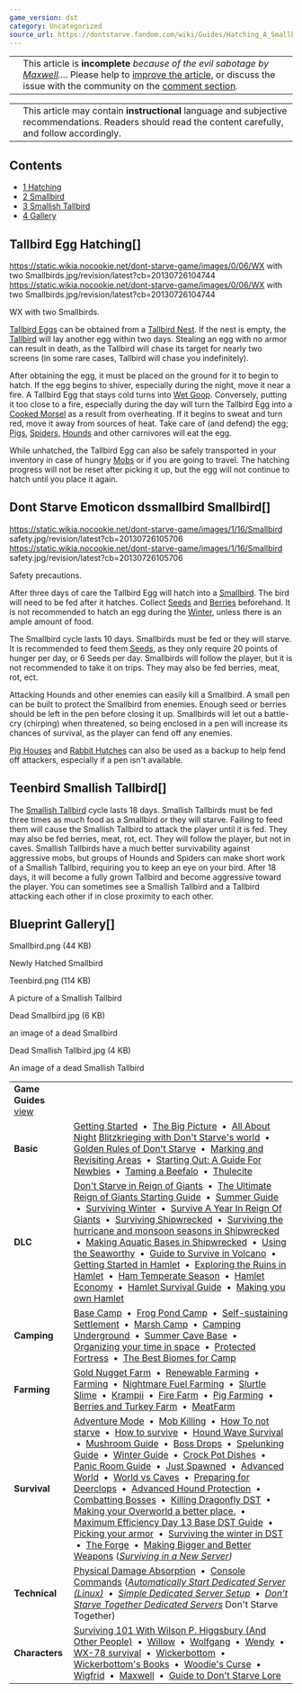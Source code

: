 ```yaml
---
game_version: dst
category: Uncategorized
source_url: https://dontstarve.fandom.com/wiki/Guides/Hatching_A_Smallbird
---
```


|  |  |
| --- | --- |
|  | This article is **incomplete** *because of the evil sabotage by [Maxwell](/wiki/Maxwell/NPC "Maxwell/NPC")...*. Please help to [improve the article](https://dontstarve.fandom.com/wiki/Guides/Hatching_A_Smallbird?action=edit), or discuss the issue with the community on the [comment section](/wiki/Guides#WikiaArticleComments "Guides"). |

|  |  |
| --- | --- |
|  | This article may contain **instructional** language and subjective recommendations. Readers should read the content carefully, and follow accordingly. |

## Contents

* [1 Hatching](#Hatching)
* [2 Smallbird](#Smallbird)
* [3 Smallish Tallbird](#Smallish_Tallbird)
* [4 Gallery](#Gallery)

## Tallbird Egg Hatching[]

 https://static.wikia.nocookie.net/dont-starve-game/images/0/06/WX with two Smallbirds.jpg/revision/latest?cb=20130726104744 https://static.wikia.nocookie.net/dont-starve-game/images/0/06/WX with two Smallbirds.jpg/revision/latest?cb=20130726104744 

WX with two Smallbirds.

 

[Tallbird Eggs](/wiki/Tallbird_Egg "Tallbird Egg") can be obtained from a [Tallbird Nest](/wiki/Tallbird_Nest "Tallbird Nest"). If the nest is empty, the [Tallbird](/wiki/Tallbird "Tallbird") will lay another egg within two days. Stealing an egg with no armor can result in death, as the Tallbird will chase its target for nearly two screens (in some rare cases, Tallbird will chase you indefinitely).

After obtaining the egg, it must be placed on the ground for it to begin to hatch. If the egg begins to shiver, especially during the night, move it near a fire. A Tallbird Egg that stays cold turns into [Wet Goop](/wiki/Wet_Goop "Wet Goop"). Conversely, putting it too close to a fire, especially during the day will turn the Tallbird Egg into a [Cooked Morsel](/wiki/Cooked_Morsel "Cooked Morsel") as a result from overheating. If it begins to sweat and turn red, move it away from sources of heat. Take care of (and defend) the egg; [Pigs](/wiki/Pig "Pig"), [Spiders](/wiki/Spider "Spider"), [Hounds](/wiki/Hound "Hound") and other carnivores will eat the egg.

While unhatched, the Tallbird Egg can also be safely transported in your inventory in case of hungry [Mobs](/wiki/Mobs "Mobs") or if you are going to travel. The hatching progress will not be reset after picking it up, but the egg will not continue to hatch until you place it again.

## Dont Starve Emoticon dssmallbird Smallbird[]

 https://static.wikia.nocookie.net/dont-starve-game/images/1/16/Smallbird safety.jpg/revision/latest?cb=20130726105706 https://static.wikia.nocookie.net/dont-starve-game/images/1/16/Smallbird safety.jpg/revision/latest?cb=20130726105706 

Safety precautions.

 

After three days of care the Tallbird Egg will hatch into a [Smallbird](/wiki/Smallbird "Smallbird"). The bird will need to be fed after it hatches. Collect [Seeds](/wiki/Seeds "Seeds") and [Berries](/wiki/Berries "Berries") beforehand. It is not recommended to hatch an egg during the [Winter](/wiki/Winter "Winter"), unless there is an ample amount of food.

The Smallbird cycle lasts 10 days. Smallbirds must be fed or they will starve. It is recommended to feed them [Seeds](/wiki/Seeds "Seeds"), as they only require 20 points of hunger per day, or 6 Seeds per day. Smallbirds will follow the player, but it is not recommended to take it on trips. They may also be fed berries, meat, rot, ect.

Attacking Hounds and other enemies can easily kill a Smallbird. A small pen can be built to protect the Smallbird from enemies. Enough seed or berries should be left in the pen before closing it up. Smallbirds will let out a battle-cry (chirping) when threatened, so being enclosed in a pen will increase its chances of survival, as the player can fend off any enemies.

[Pig Houses](/wiki/Pig_House "Pig House") and [Rabbit Hutches](/wiki/Rabbit_Hutch "Rabbit Hutch") can also be used as a backup to help fend off attackers, especially if a pen isn't available.

## Teenbird Smallish Tallbird[]

The [Smallish Tallbird](/wiki/Tallbird#Smallish_Tallbird "Tallbird") cycle lasts 18 days. Smallish Tallbirds must be fed three times as much food as a Smallbird or they will starve. Failing to feed them will cause the Smallish Tallbird to attack the player until it is fed. They may also be fed berries, meat, rot, ect. They will follow the player, but not in caves. Smallish Tallbirds have a much better survivability against aggressive mobs, but groups of Hounds and Spiders can make short work of a Smallish Tallbird, requiring you to keep an eye on your bird. After 18 days, it will become a fully grown Tallbird and become aggressive toward the player. You can sometimes see a Smallish Tallbird and a Tallbird attacking each other if in close proximity to each other.

## Blueprint Gallery[]

Smallbird.png (44 KB)

Newly Hatched Smallbird

Teenbird.png (114 KB)

A picture of a Smallish Tallbird

Dead Smallbird.jpg (6 KB)

an image of a dead Smallbird

Dead Smallish Tallbird.jpg (4 KB)

An image of a dead Smallish Tallbird

|  |  |
| --- | --- |
| **Game Guides** [view](/wiki/Template:Guide "Template:Guide") | |
| **Basic** | [Getting Started](/wiki/Guides/Getting_Started_Guide "Guides/Getting Started Guide")  •  [The Big Picture](/wiki/Guides/The_Big_Picture "Guides/The Big Picture")  •  [All About Night](/wiki/Guides/All_About_Night "Guides/All About Night") [Blitzkrieging with Don't Starve's world](/wiki/Guides/Blitzkrieging_with_Don%27t_Starve%27s_world "Guides/Blitzkrieging with Don't Starve's world")  •  [Golden Rules of Don't Starve](/wiki/Guides/Golden_Rules_of_Don%27t_Starve "Guides/Golden Rules of Don't Starve")  •  [Marking and Revisiting Areas](/wiki/Guides/Marking_and_Revisiting_Areas "Guides/Marking and Revisiting Areas")  •  [Starting Out: A Guide For Newbies](/wiki/Guides/Starting_Out:_A_Guide_For_Newbies "Guides/Starting Out: A Guide For Newbies")  •  [Taming a Beefalo](/wiki/Guides/Taming_a_Beefalo "Guides/Taming a Beefalo")  •  [Thulecite](/wiki/Guides/Thulecite "Guides/Thulecite") |
| **DLC** | [Don't Starve in Reign of Giants](/wiki/Guides/Don%27t_Starve_in_Reign_of_Giants "Guides/Don't Starve in Reign of Giants")  •  [The Ultimate Reign of Giants Starting Guide](/wiki/Guides/The_Ultimate_Reign_Of_Giants_Starting_Guide "Guides/The Ultimate Reign Of Giants Starting Guide")  •  [Summer Guide](/wiki/Guides/Summer_Guide "Guides/Summer Guide")  •  [Surviving Winter](/wiki/Guides/Surviving_Winter "Guides/Surviving Winter")  •  [Survive A Year In Reign Of Giants](/wiki/Guides/Survive_A_Year_In_Reign_Of_Giants "Guides/Survive A Year In Reign Of Giants")  •  [Surviving Shipwrecked](/wiki/Guides/Surviving_Shipwrecked "Guides/Surviving Shipwrecked")  •  [Surviving the hurricane and monsoon seasons in Shipwrecked](/wiki/Guides/Surviving_a_year_in_Shipwrecked "Guides/Surviving a year in Shipwrecked")  •  [Making Aquatic Bases in Shipwrecked](/wiki/Guides/Making_Aquatic_Bases_in_Shipwrecked "Guides/Making Aquatic Bases in Shipwrecked")  •  [Using the Seaworthy](/wiki/Guides/From_SW_to_RoG_via_the_Seaworthy! "Guides/From SW to RoG via the Seaworthy!")  •  [Guide to Survive in Volcano](/wiki/Guides/Guide_to_Survive_in_Volcano "Guides/Guide to Survive in Volcano")  •  [Getting Started in Hamlet](/wiki/Guides/Getting_Started_in_Hamlet "Guides/Getting Started in Hamlet")  •  [Exploring the Ruins in Hamlet](/wiki/Guides/Exploring_the_Ruins_in_Hamlet "Guides/Exploring the Ruins in Hamlet")  •  [Ham Temperate Season](/wiki/Guides/Ham_Temperate_Season "Guides/Ham Temperate Season")  •  [Hamlet Economy](/wiki/Guides/Hamlet_Economy "Guides/Hamlet Economy")  •  [Hamlet Survival Guide](/wiki/Guides/Hamlet_Survival_Guide "Guides/Hamlet Survival Guide")  •  [Making you own Hamlet](/wiki/Guides/Making_you_own_Hamlet "Guides/Making you own Hamlet") |
| **Camping** | [Base Camp](/wiki/Guides/Base_Camp_Guide "Guides/Base Camp Guide")  •  [Frog Pond Camp](/wiki/Guides/Frog_Pond_Camp_Guide "Guides/Frog Pond Camp Guide")  •  [Self-sustaining Settlement](/wiki/Guides/Self-sustaining_Settlement_Guide "Guides/Self-sustaining Settlement Guide")  •  [Marsh Camp](/wiki/Guides/Marsh_Camp_Guide "Guides/Marsh Camp Guide")  •  [Camping Underground](/wiki/Guides/Camping_Underground "Guides/Camping Underground")  •  [Summer Cave Base](/wiki/Guides/Summer_Cave_Base "Guides/Summer Cave Base")  •  [Organizing your time in space](/wiki/Guides/Organizing_your_time_in_space "Guides/Organizing your time in space")  •  [Protected Fortress](/wiki/Guides/Protected_Fortress "Guides/Protected Fortress")  •  [The Best Biomes for Camp](/wiki/Guides/The_Best_Biomes_for_Camp "Guides/The Best Biomes for Camp") |
| **Farming** | [Gold Nugget Farm](/wiki/Guides/Gold_Nugget_Farm_Guide "Guides/Gold Nugget Farm Guide")  •  [Renewable Farming](/wiki/Guides/Renewable_Farming "Guides/Renewable Farming")  •  [Farming](/wiki/Guides/Farming "Guides/Farming")  •  [Nightmare Fuel Farming](/wiki/Guides/Nightmare_Fuel_Farming "Guides/Nightmare Fuel Farming")  •  [Slurtle Slime](/wiki/Guides/Slurtle_Slime_Guide "Guides/Slurtle Slime Guide")  •  [Krampii](/wiki/Guides/Managing_Naughtiness "Guides/Managing Naughtiness")  •  [Fire Farm](/wiki/Guides/Fire_Farm "Guides/Fire Farm")  •  [Pig Farming](/wiki/Guides/Pig_Farming "Guides/Pig Farming")  •  [Berries and Turkey Farm](/wiki/Guides/Incredible_Inedible "Guides/Incredible Inedible")  •  [MeatFarm](/wiki/Guides/MeatFarm "Guides/MeatFarm") |
| **Survival** | [Adventure Mode](/wiki/Guides/Adventure_Guide "Guides/Adventure Guide")  •  [Mob Killing](/wiki/Guides/Mob_Killing_Guide "Guides/Mob Killing Guide")  •  [How To not starve](/wiki/Guides/How_to_not_starve "Guides/How to not starve")  •  [How to survive](/wiki/Guides/How_to_Survive "Guides/How to Survive")  •  [Hound Wave Survival](/wiki/Guides/Hound_Wave_Survival_Guide "Guides/Hound Wave Survival Guide")  •  [Mushroom Guide](/wiki/Guides/Mushroom_Guide "Guides/Mushroom Guide")  •  [Boss Drops](/wiki/Guides/What_To_Do_With_Boss_Drops "Guides/What To Do With Boss Drops")  •  [Spelunking Guide](/wiki/Guides/Spelunking_Guide "Guides/Spelunking Guide")  •  [Winter Guide](/wiki/Guides/Winter_Guide "Guides/Winter Guide")  •  [Crock Pot Dishes](/wiki/Guides/Crock_Pot_Dishes "Guides/Crock Pot Dishes")  •  [Panic Room Guide](/wiki/Guides/Panic_Room "Guides/Panic Room")  •  [Just Spawned](/wiki/Guides/You_Have_Just_Spawned,_Now_What%3F%3F "Guides/You Have Just Spawned, Now What??")  •  [Advanced World](/wiki/Guides/Advanced_World "Guides/Advanced World")  •  [World vs Caves](/wiki/Guides/World_vs_Caves "Guides/World vs Caves")  •  [Preparing for Deerclops](/wiki/Guides/Preparing_for_Deerclops "Guides/Preparing for Deerclops")  •  [Advanced Hound Protection](/wiki/Guides/Advanced_Hound_Protection "Guides/Advanced Hound Protection")  •  [Combatting Bosses](/wiki/Guides/Combatting_Bosses "Guides/Combatting Bosses")  •  [Killing Dragonfly DST](/wiki/Guides/Killing_Dragonfly_DST "Guides/Killing Dragonfly DST")  •  [Making your Overworld a better place.](/wiki/Guides/Making_your_Overworld_a_better_place. "Guides/Making your Overworld a better place.")  •  [Maximum Efficiency Day 13 Base DST Guide](/wiki/Guides/Maximum_Efficiency_Day_13_Base_DST_Guide "Guides/Maximum Efficiency Day 13 Base DST Guide")  •  [Picking your armor](/wiki/Guides/Picking_your_armor "Guides/Picking your armor")  •  [Surviving the winter in DST](/wiki/Guides/Surviving_the_winter_in_DST "Guides/Surviving the winter in DST")  •  [The Forge](/wiki/Guides/The_Forge "Guides/The Forge")  •  [Making Bigger and Better Weapons](/wiki/Guides/Making_Bigger_and_Better_Weapons "Guides/Making Bigger and Better Weapons")  (*[Surviving in a New Server](/wiki/Guides/Surviving_in_a_New_Server "Guides/Surviving in a New Server"))* |
| **Technical** | [Physical Damage Absorption](/wiki/Guides/Physical_Damage_Absorption "Guides/Physical Damage Absorption")  •  [Console Commands](/wiki/Guides/Console "Guides/Console")  (*[Automatically Start Dedicated Server (Linux)](/wiki/Guides/Automatically_Start_Dedicated_Server_(Linux) "Guides/Automatically Start Dedicated Server (Linux)")  •  [Simple Dedicated Server Setup](/wiki/Guides/Simple_Dedicated_Server_Setup "Guides/Simple Dedicated Server Setup")  •  [Don’t Starve Together Dedicated Servers](/wiki/Guides/Don%E2%80%99t_Starve_Together_Dedicated_Servers "Guides/Don’t Starve Together Dedicated Servers")* Don't Starve Together) |
| **Characters** | [Surviving 101 With Wilson P. Higgsbury (And Other People)](/wiki/Guides/Surviving_101_With_Wilson_P._Higgsbury_(And_Other_People) "Guides/Surviving 101 With Wilson P. Higgsbury (And Other People)")  •  [Willow](/wiki/Guides/Character_guide-Willow "Guides/Character guide-Willow")  •  [Wolfgang](/wiki/Guides/Character_guide_-_Wolfgang,_The_Strongman "Guides/Character guide - Wolfgang, The Strongman")  •  [Wendy](/wiki/Guides/Character_guides-Wendy "Guides/Character guides-Wendy")  •  [WX-78 survival](/wiki/Guides/WX-78_survival "Guides/WX-78 survival")  •  [Wickerbottom](/wiki/Guides/Wickerbottom "Guides/Wickerbottom")  •  [Wickerbottom's Books](/wiki/Guides/Character_guide_-_Wickerbottom%27s_Books "Guides/Character guide - Wickerbottom's Books")  •  [Woodie's Curse](/wiki/Guides/Woodie%27s_Curse "Guides/Woodie's Curse")  •  [Wigfrid](/wiki/User_blog:Cmshaw/Adventure_Mode_with_Wigfrid_Guide "User blog:Cmshaw/Adventure Mode with Wigfrid Guide")  •  [Maxwell](/wiki/Guides/Character_Guide_-_Maxwell "Guides/Character Guide - Maxwell")  •  [Guide to Don't Starve Lore](/wiki/Guides/Guide_to_Don%27t_Starve_Lore "Guides/Guide to Don't Starve Lore") |